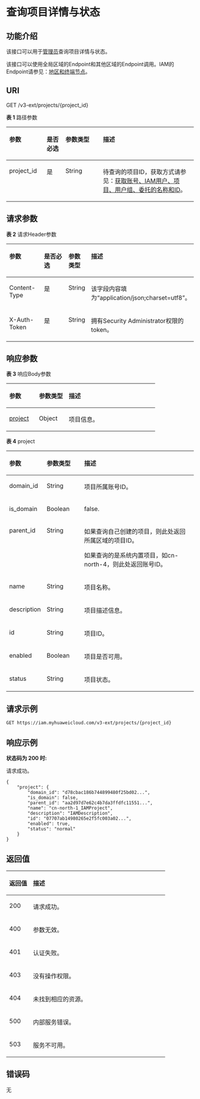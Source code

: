 # 查询项目详情与状态<a name="iam_06_0008"></a>

## 功能介绍<a name="zh-cn_topic_0221482362_section912165953712"></a>

该接口可以用于[管理员](https://support.huaweicloud.com/usermanual-iam/iam_01_0001.html)查询项目详情与状态。

该接口可以使用全局区域的Endpoint和其他区域的Endpoint调用。IAM的Endpoint请参见：[地区和终端节点](https://developer.huaweicloud.com/endpoint?IAM)。

## URI<a name="zh-cn_topic_0221482362_section1115185963712"></a>

GET /v3-ext/projects/\{project\_id\}

**表 1**  路径参数

<a name="zh-cn_topic_0221482362_table1017105993717"></a>
<table><thead align="left"><tr id="zh-cn_topic_0221482362_row1917195943714"><th class="cellrowborder" valign="top" width="20%" id="mcps1.2.5.1.1"><p id="zh-cn_topic_0221482362_p1318059113712"><a name="zh-cn_topic_0221482362_p1318059113712"></a><a name="zh-cn_topic_0221482362_p1318059113712"></a>参数</p>
</th>
<th class="cellrowborder" valign="top" width="10%" id="mcps1.2.5.1.2"><p id="zh-cn_topic_0221482362_p1719105910375"><a name="zh-cn_topic_0221482362_p1719105910375"></a><a name="zh-cn_topic_0221482362_p1719105910375"></a>是否必选</p>
</th>
<th class="cellrowborder" valign="top" width="20%" id="mcps1.2.5.1.3"><p id="zh-cn_topic_0221482362_p51945916375"><a name="zh-cn_topic_0221482362_p51945916375"></a><a name="zh-cn_topic_0221482362_p51945916375"></a>参数类型</p>
</th>
<th class="cellrowborder" valign="top" width="50%" id="mcps1.2.5.1.4"><p id="zh-cn_topic_0221482362_p1820559193716"><a name="zh-cn_topic_0221482362_p1820559193716"></a><a name="zh-cn_topic_0221482362_p1820559193716"></a>描述</p>
</th>
</tr>
</thead>
<tbody><tr id="zh-cn_topic_0221482362_row117759183712"><td class="cellrowborder" valign="top" width="20%" headers="mcps1.2.5.1.1 "><p id="zh-cn_topic_0221482362_p17215594370"><a name="zh-cn_topic_0221482362_p17215594370"></a><a name="zh-cn_topic_0221482362_p17215594370"></a>project_id</p>
</td>
<td class="cellrowborder" valign="top" width="10%" headers="mcps1.2.5.1.2 "><p id="zh-cn_topic_0221482362_p8221259203718"><a name="zh-cn_topic_0221482362_p8221259203718"></a><a name="zh-cn_topic_0221482362_p8221259203718"></a>是</p>
</td>
<td class="cellrowborder" valign="top" width="20%" headers="mcps1.2.5.1.3 "><p id="zh-cn_topic_0221482362_p1423145918370"><a name="zh-cn_topic_0221482362_p1423145918370"></a><a name="zh-cn_topic_0221482362_p1423145918370"></a>String</p>
</td>
<td class="cellrowborder" valign="top" width="50%" headers="mcps1.2.5.1.4 "><p id="zh-cn_topic_0221482362_p82415913714"><a name="zh-cn_topic_0221482362_p82415913714"></a><a name="zh-cn_topic_0221482362_p82415913714"></a>待查询的项目ID，获取方式请参见：<a href="获取账号-IAM用户-项目-用户组-委托的名称和ID.md">获取账号、IAM用户、项目、用户组、委托的名称和ID</a>。</p>
</td>
</tr>
</tbody>
</table>

## 请求参数<a name="zh-cn_topic_0221482362_section102515973713"></a>

**表 2**  请求Header参数

<a name="zh-cn_topic_0221482362_HeaderParameter"></a>
<table><thead align="left"><tr id="zh-cn_topic_0221482362_row202619598378"><th class="cellrowborder" valign="top" width="20%" id="mcps1.2.5.1.1"><p id="zh-cn_topic_0221482362_p1327155973712"><a name="zh-cn_topic_0221482362_p1327155973712"></a><a name="zh-cn_topic_0221482362_p1327155973712"></a>参数</p>
</th>
<th class="cellrowborder" valign="top" width="20%" id="mcps1.2.5.1.2"><p id="zh-cn_topic_0221482362_p1727155914371"><a name="zh-cn_topic_0221482362_p1727155914371"></a><a name="zh-cn_topic_0221482362_p1727155914371"></a>是否必选</p>
</th>
<th class="cellrowborder" valign="top" width="10%" id="mcps1.2.5.1.3"><p id="zh-cn_topic_0221482362_p82816591376"><a name="zh-cn_topic_0221482362_p82816591376"></a><a name="zh-cn_topic_0221482362_p82816591376"></a>参数类型</p>
</th>
<th class="cellrowborder" valign="top" width="50%" id="mcps1.2.5.1.4"><p id="zh-cn_topic_0221482362_p182935973713"><a name="zh-cn_topic_0221482362_p182935973713"></a><a name="zh-cn_topic_0221482362_p182935973713"></a>描述</p>
</th>
</tr>
</thead>
<tbody><tr id="zh-cn_topic_0221482362_row726959113717"><td class="cellrowborder" valign="top" width="20%" headers="mcps1.2.5.1.1 "><p id="zh-cn_topic_0221482362_p133065913715"><a name="zh-cn_topic_0221482362_p133065913715"></a><a name="zh-cn_topic_0221482362_p133065913715"></a>Content-Type</p>
</td>
<td class="cellrowborder" valign="top" width="20%" headers="mcps1.2.5.1.2 "><p id="zh-cn_topic_0221482362_p1231135916376"><a name="zh-cn_topic_0221482362_p1231135916376"></a><a name="zh-cn_topic_0221482362_p1231135916376"></a>是</p>
</td>
<td class="cellrowborder" valign="top" width="10%" headers="mcps1.2.5.1.3 "><p id="zh-cn_topic_0221482362_p18319599370"><a name="zh-cn_topic_0221482362_p18319599370"></a><a name="zh-cn_topic_0221482362_p18319599370"></a>String</p>
</td>
<td class="cellrowborder" valign="top" width="50%" headers="mcps1.2.5.1.4 "><p id="zh-cn_topic_0221482362_p9324598371"><a name="zh-cn_topic_0221482362_p9324598371"></a><a name="zh-cn_topic_0221482362_p9324598371"></a>该字段内容填为“application/json;charset=utf8”。</p>
</td>
</tr>
<tr id="zh-cn_topic_0221482362_row142616594379"><td class="cellrowborder" valign="top" width="20%" headers="mcps1.2.5.1.1 "><p id="zh-cn_topic_0221482362_p533175910377"><a name="zh-cn_topic_0221482362_p533175910377"></a><a name="zh-cn_topic_0221482362_p533175910377"></a>X-Auth-Token</p>
</td>
<td class="cellrowborder" valign="top" width="20%" headers="mcps1.2.5.1.2 "><p id="zh-cn_topic_0221482362_p834125918379"><a name="zh-cn_topic_0221482362_p834125918379"></a><a name="zh-cn_topic_0221482362_p834125918379"></a>是</p>
</td>
<td class="cellrowborder" valign="top" width="10%" headers="mcps1.2.5.1.3 "><p id="zh-cn_topic_0221482362_p734185943716"><a name="zh-cn_topic_0221482362_p734185943716"></a><a name="zh-cn_topic_0221482362_p734185943716"></a>String</p>
</td>
<td class="cellrowborder" valign="top" width="50%" headers="mcps1.2.5.1.4 "><p id="zh-cn_topic_0221482362_p83595910379"><a name="zh-cn_topic_0221482362_p83595910379"></a><a name="zh-cn_topic_0221482362_p83595910379"></a>拥有Security Administrator权限的token。</p>
</td>
</tr>
</tbody>
</table>

## 响应参数<a name="zh-cn_topic_0221482362_section1036459143713"></a>

**表 3**  响应Body参数

<a name="zh-cn_topic_0221482362_responseParameter"></a>
<table><thead align="left"><tr id="zh-cn_topic_0221482362_row739105910375"><th class="cellrowborder" valign="top" width="20%" id="mcps1.2.4.1.1"><p id="zh-cn_topic_0221482362_p2401359143715"><a name="zh-cn_topic_0221482362_p2401359143715"></a><a name="zh-cn_topic_0221482362_p2401359143715"></a>参数</p>
</th>
<th class="cellrowborder" valign="top" width="20%" id="mcps1.2.4.1.2"><p id="zh-cn_topic_0221482362_p840135913371"><a name="zh-cn_topic_0221482362_p840135913371"></a><a name="zh-cn_topic_0221482362_p840135913371"></a>参数类型</p>
</th>
<th class="cellrowborder" valign="top" width="60%" id="mcps1.2.4.1.3"><p id="zh-cn_topic_0221482362_p9416594374"><a name="zh-cn_topic_0221482362_p9416594374"></a><a name="zh-cn_topic_0221482362_p9416594374"></a>描述</p>
</th>
</tr>
</thead>
<tbody><tr id="zh-cn_topic_0221482362_row03945913714"><td class="cellrowborder" valign="top" width="20%" headers="mcps1.2.4.1.1 "><p id="zh-cn_topic_0221482362_p5427598379"><a name="zh-cn_topic_0221482362_p5427598379"></a><a name="zh-cn_topic_0221482362_p5427598379"></a><a href="#zh-cn_topic_0221482362_response_Rs68Project">project</a></p>
</td>
<td class="cellrowborder" valign="top" width="20%" headers="mcps1.2.4.1.2 "><p id="zh-cn_topic_0221482362_p04312593373"><a name="zh-cn_topic_0221482362_p04312593373"></a><a name="zh-cn_topic_0221482362_p04312593373"></a>Object</p>
</td>
<td class="cellrowborder" valign="top" width="60%" headers="mcps1.2.4.1.3 "><p id="zh-cn_topic_0221482362_p444185903710"><a name="zh-cn_topic_0221482362_p444185903710"></a><a name="zh-cn_topic_0221482362_p444185903710"></a>项目信息。</p>
</td>
</tr>
</tbody>
</table>

**表 4**  project

<a name="zh-cn_topic_0221482362_response_Rs68Project"></a>
<table><thead align="left"><tr id="zh-cn_topic_0221482362_row1045195983713"><th class="cellrowborder" valign="top" width="20%" id="mcps1.2.4.1.1"><p id="zh-cn_topic_0221482362_p44615599370"><a name="zh-cn_topic_0221482362_p44615599370"></a><a name="zh-cn_topic_0221482362_p44615599370"></a>参数</p>
</th>
<th class="cellrowborder" valign="top" width="20%" id="mcps1.2.4.1.2"><p id="zh-cn_topic_0221482362_p174745920378"><a name="zh-cn_topic_0221482362_p174745920378"></a><a name="zh-cn_topic_0221482362_p174745920378"></a>参数类型</p>
</th>
<th class="cellrowborder" valign="top" width="60%" id="mcps1.2.4.1.3"><p id="zh-cn_topic_0221482362_p204810599377"><a name="zh-cn_topic_0221482362_p204810599377"></a><a name="zh-cn_topic_0221482362_p204810599377"></a>描述</p>
</th>
</tr>
</thead>
<tbody><tr id="zh-cn_topic_0221482362_row104535923719"><td class="cellrowborder" valign="top" width="20%" headers="mcps1.2.4.1.1 "><p id="zh-cn_topic_0221482362_p44915914375"><a name="zh-cn_topic_0221482362_p44915914375"></a><a name="zh-cn_topic_0221482362_p44915914375"></a>domain_id</p>
</td>
<td class="cellrowborder" valign="top" width="20%" headers="mcps1.2.4.1.2 "><p id="zh-cn_topic_0221482362_p949359113714"><a name="zh-cn_topic_0221482362_p949359113714"></a><a name="zh-cn_topic_0221482362_p949359113714"></a>String</p>
</td>
<td class="cellrowborder" valign="top" width="60%" headers="mcps1.2.4.1.3 "><p id="zh-cn_topic_0221482362_p850155917374"><a name="zh-cn_topic_0221482362_p850155917374"></a><a name="zh-cn_topic_0221482362_p850155917374"></a>项目所属账号ID。</p>
</td>
</tr>
<tr id="zh-cn_topic_0221482362_row845259193711"><td class="cellrowborder" valign="top" width="20%" headers="mcps1.2.4.1.1 "><p id="zh-cn_topic_0221482362_p8517593373"><a name="zh-cn_topic_0221482362_p8517593373"></a><a name="zh-cn_topic_0221482362_p8517593373"></a>is_domain</p>
</td>
<td class="cellrowborder" valign="top" width="20%" headers="mcps1.2.4.1.2 "><p id="zh-cn_topic_0221482362_p1652165917372"><a name="zh-cn_topic_0221482362_p1652165917372"></a><a name="zh-cn_topic_0221482362_p1652165917372"></a>Boolean</p>
</td>
<td class="cellrowborder" valign="top" width="60%" headers="mcps1.2.4.1.3 "><p id="zh-cn_topic_0221482362_p155215913719"><a name="zh-cn_topic_0221482362_p155215913719"></a><a name="zh-cn_topic_0221482362_p155215913719"></a>false.</p>
</td>
</tr>
<tr id="zh-cn_topic_0221482362_row745135918378"><td class="cellrowborder" valign="top" width="20%" headers="mcps1.2.4.1.1 "><p id="zh-cn_topic_0221482362_p165345953710"><a name="zh-cn_topic_0221482362_p165345953710"></a><a name="zh-cn_topic_0221482362_p165345953710"></a>parent_id</p>
</td>
<td class="cellrowborder" valign="top" width="20%" headers="mcps1.2.4.1.2 "><p id="zh-cn_topic_0221482362_p454359193712"><a name="zh-cn_topic_0221482362_p454359193712"></a><a name="zh-cn_topic_0221482362_p454359193712"></a>String</p>
</td>
<td class="cellrowborder" valign="top" width="60%" headers="mcps1.2.4.1.3 "><p id="zh-cn_topic_0221482362_p1455155993712"><a name="zh-cn_topic_0221482362_p1455155993712"></a><a name="zh-cn_topic_0221482362_p1455155993712"></a>如果查询自己创建的项目，则此处返回所属区域的项目ID。</p>
<p id="zh-cn_topic_0221482362_p156259103717"><a name="zh-cn_topic_0221482362_p156259103717"></a><a name="zh-cn_topic_0221482362_p156259103717"></a>如果查询的是系统内置项目，如cn-north-4，则此处返回账号ID。</p>
</td>
</tr>
<tr id="zh-cn_topic_0221482362_row345145983720"><td class="cellrowborder" valign="top" width="20%" headers="mcps1.2.4.1.1 "><p id="zh-cn_topic_0221482362_p1565593378"><a name="zh-cn_topic_0221482362_p1565593378"></a><a name="zh-cn_topic_0221482362_p1565593378"></a>name</p>
</td>
<td class="cellrowborder" valign="top" width="20%" headers="mcps1.2.4.1.2 "><p id="zh-cn_topic_0221482362_p157059163718"><a name="zh-cn_topic_0221482362_p157059163718"></a><a name="zh-cn_topic_0221482362_p157059163718"></a>String</p>
</td>
<td class="cellrowborder" valign="top" width="60%" headers="mcps1.2.4.1.3 "><p id="zh-cn_topic_0221482362_p155865917373"><a name="zh-cn_topic_0221482362_p155865917373"></a><a name="zh-cn_topic_0221482362_p155865917373"></a>项目名称。</p>
</td>
</tr>
<tr id="zh-cn_topic_0221482362_row645959113714"><td class="cellrowborder" valign="top" width="20%" headers="mcps1.2.4.1.1 "><p id="zh-cn_topic_0221482362_p1559175993714"><a name="zh-cn_topic_0221482362_p1559175993714"></a><a name="zh-cn_topic_0221482362_p1559175993714"></a>description</p>
</td>
<td class="cellrowborder" valign="top" width="20%" headers="mcps1.2.4.1.2 "><p id="zh-cn_topic_0221482362_p760259153710"><a name="zh-cn_topic_0221482362_p760259153710"></a><a name="zh-cn_topic_0221482362_p760259153710"></a>String</p>
</td>
<td class="cellrowborder" valign="top" width="60%" headers="mcps1.2.4.1.3 "><p id="zh-cn_topic_0221482362_p156017593370"><a name="zh-cn_topic_0221482362_p156017593370"></a><a name="zh-cn_topic_0221482362_p156017593370"></a>项目描述信息。</p>
</td>
</tr>
<tr id="zh-cn_topic_0221482362_row184525983718"><td class="cellrowborder" valign="top" width="20%" headers="mcps1.2.4.1.1 "><p id="zh-cn_topic_0221482362_p86114597374"><a name="zh-cn_topic_0221482362_p86114597374"></a><a name="zh-cn_topic_0221482362_p86114597374"></a>id</p>
</td>
<td class="cellrowborder" valign="top" width="20%" headers="mcps1.2.4.1.2 "><p id="zh-cn_topic_0221482362_p11622596378"><a name="zh-cn_topic_0221482362_p11622596378"></a><a name="zh-cn_topic_0221482362_p11622596378"></a>String</p>
</td>
<td class="cellrowborder" valign="top" width="60%" headers="mcps1.2.4.1.3 "><p id="zh-cn_topic_0221482362_p16631659173711"><a name="zh-cn_topic_0221482362_p16631659173711"></a><a name="zh-cn_topic_0221482362_p16631659173711"></a>项目ID。</p>
</td>
</tr>
<tr id="zh-cn_topic_0221482362_row184555973714"><td class="cellrowborder" valign="top" width="20%" headers="mcps1.2.4.1.1 "><p id="zh-cn_topic_0221482362_p126305916378"><a name="zh-cn_topic_0221482362_p126305916378"></a><a name="zh-cn_topic_0221482362_p126305916378"></a>enabled</p>
</td>
<td class="cellrowborder" valign="top" width="20%" headers="mcps1.2.4.1.2 "><p id="zh-cn_topic_0221482362_p146418592375"><a name="zh-cn_topic_0221482362_p146418592375"></a><a name="zh-cn_topic_0221482362_p146418592375"></a>Boolean</p>
</td>
<td class="cellrowborder" valign="top" width="60%" headers="mcps1.2.4.1.3 "><p id="zh-cn_topic_0221482362_p3651559153714"><a name="zh-cn_topic_0221482362_p3651559153714"></a><a name="zh-cn_topic_0221482362_p3651559153714"></a>项目是否可用。</p>
</td>
</tr>
<tr id="zh-cn_topic_0221482362_row1745959153712"><td class="cellrowborder" valign="top" width="20%" headers="mcps1.2.4.1.1 "><p id="zh-cn_topic_0221482362_p2066175953716"><a name="zh-cn_topic_0221482362_p2066175953716"></a><a name="zh-cn_topic_0221482362_p2066175953716"></a>status</p>
</td>
<td class="cellrowborder" valign="top" width="20%" headers="mcps1.2.4.1.2 "><p id="zh-cn_topic_0221482362_p466959183718"><a name="zh-cn_topic_0221482362_p466959183718"></a><a name="zh-cn_topic_0221482362_p466959183718"></a>String</p>
</td>
<td class="cellrowborder" valign="top" width="60%" headers="mcps1.2.4.1.3 "><p id="zh-cn_topic_0221482362_p5672059123710"><a name="zh-cn_topic_0221482362_p5672059123710"></a><a name="zh-cn_topic_0221482362_p5672059123710"></a>项目状态。</p>
</td>
</tr>
</tbody>
</table>

## 请求示例<a name="zh-cn_topic_0221482362_section1681959203711"></a>

```
GET https://iam.myhuaweicloud.com/v3-ext/projects/{project_id}
```

## 响应示例<a name="zh-cn_topic_0221482362_section172145953716"></a>

**状态码为 200 时:**

请求成功。

```
{
    "project": {
        "domain_id": "d78cbac186b744899480f25bd02...",
        "is_domain": false,
        "parent_id": "aa2d97d7e62c4b7da3ffdfc11551...",
        "name": "cn-north-1_IAMProject",
        "description": "IAMDescription",
        "id": "07707ab14980265e2f5fc003a02...",
        "enabled": true,
        "status": "normal"
    }
}
```

## 返回值<a name="zh-cn_topic_0221482362_section383135993710"></a>

<a name="zh-cn_topic_0221482362_table2430"></a>
<table><thead align="left"><tr id="zh-cn_topic_0221482362_row108495911378"><th class="cellrowborder" valign="top" width="15%" id="mcps1.1.3.1.1"><p id="zh-cn_topic_0221482362_p19841459203713"><a name="zh-cn_topic_0221482362_p19841459203713"></a><a name="zh-cn_topic_0221482362_p19841459203713"></a>返回值</p>
</th>
<th class="cellrowborder" valign="top" width="85%" id="mcps1.1.3.1.2"><p id="zh-cn_topic_0221482362_p5854591376"><a name="zh-cn_topic_0221482362_p5854591376"></a><a name="zh-cn_topic_0221482362_p5854591376"></a>描述</p>
</th>
</tr>
</thead>
<tbody><tr id="zh-cn_topic_0221482362_row1084759163715"><td class="cellrowborder" valign="top" width="15%" headers="mcps1.1.3.1.1 "><p id="zh-cn_topic_0221482362_p13865592373"><a name="zh-cn_topic_0221482362_p13865592373"></a><a name="zh-cn_topic_0221482362_p13865592373"></a>200</p>
</td>
<td class="cellrowborder" valign="top" width="85%" headers="mcps1.1.3.1.2 "><p id="zh-cn_topic_0221482362_p0875595377"><a name="zh-cn_topic_0221482362_p0875595377"></a><a name="zh-cn_topic_0221482362_p0875595377"></a>请求成功。</p>
</td>
</tr>
<tr id="zh-cn_topic_0221482362_row284959113712"><td class="cellrowborder" valign="top" width="15%" headers="mcps1.1.3.1.1 "><p id="zh-cn_topic_0221482362_p118819594374"><a name="zh-cn_topic_0221482362_p118819594374"></a><a name="zh-cn_topic_0221482362_p118819594374"></a>400</p>
</td>
<td class="cellrowborder" valign="top" width="85%" headers="mcps1.1.3.1.2 "><p id="zh-cn_topic_0221482362_p168835933715"><a name="zh-cn_topic_0221482362_p168835933715"></a><a name="zh-cn_topic_0221482362_p168835933715"></a>参数无效。</p>
</td>
</tr>
<tr id="zh-cn_topic_0221482362_row584195993711"><td class="cellrowborder" valign="top" width="15%" headers="mcps1.1.3.1.1 "><p id="zh-cn_topic_0221482362_p158965943720"><a name="zh-cn_topic_0221482362_p158965943720"></a><a name="zh-cn_topic_0221482362_p158965943720"></a>401</p>
</td>
<td class="cellrowborder" valign="top" width="85%" headers="mcps1.1.3.1.2 "><p id="zh-cn_topic_0221482362_p1490155917372"><a name="zh-cn_topic_0221482362_p1490155917372"></a><a name="zh-cn_topic_0221482362_p1490155917372"></a>认证失败。</p>
</td>
</tr>
<tr id="zh-cn_topic_0221482362_row1843592373"><td class="cellrowborder" valign="top" width="15%" headers="mcps1.1.3.1.1 "><p id="zh-cn_topic_0221482362_p1091659143719"><a name="zh-cn_topic_0221482362_p1091659143719"></a><a name="zh-cn_topic_0221482362_p1091659143719"></a>403</p>
</td>
<td class="cellrowborder" valign="top" width="85%" headers="mcps1.1.3.1.2 "><p id="zh-cn_topic_0221482362_p892359193713"><a name="zh-cn_topic_0221482362_p892359193713"></a><a name="zh-cn_topic_0221482362_p892359193713"></a>没有操作权限。</p>
</td>
</tr>
<tr id="zh-cn_topic_0221482362_row78410598377"><td class="cellrowborder" valign="top" width="15%" headers="mcps1.1.3.1.1 "><p id="zh-cn_topic_0221482362_p139215915371"><a name="zh-cn_topic_0221482362_p139215915371"></a><a name="zh-cn_topic_0221482362_p139215915371"></a>404</p>
</td>
<td class="cellrowborder" valign="top" width="85%" headers="mcps1.1.3.1.2 "><p id="zh-cn_topic_0221482362_p139319599376"><a name="zh-cn_topic_0221482362_p139319599376"></a><a name="zh-cn_topic_0221482362_p139319599376"></a>未找到相应的资源。</p>
</td>
</tr>
<tr id="zh-cn_topic_0221482362_row1884155918377"><td class="cellrowborder" valign="top" width="15%" headers="mcps1.1.3.1.1 "><p id="zh-cn_topic_0221482362_p89465973720"><a name="zh-cn_topic_0221482362_p89465973720"></a><a name="zh-cn_topic_0221482362_p89465973720"></a>500</p>
</td>
<td class="cellrowborder" valign="top" width="85%" headers="mcps1.1.3.1.2 "><p id="zh-cn_topic_0221482362_p39515916371"><a name="zh-cn_topic_0221482362_p39515916371"></a><a name="zh-cn_topic_0221482362_p39515916371"></a>内部服务错误。</p>
</td>
</tr>
<tr id="zh-cn_topic_0221482362_row1284559203710"><td class="cellrowborder" valign="top" width="15%" headers="mcps1.1.3.1.1 "><p id="zh-cn_topic_0221482362_p1796105915372"><a name="zh-cn_topic_0221482362_p1796105915372"></a><a name="zh-cn_topic_0221482362_p1796105915372"></a>503</p>
</td>
<td class="cellrowborder" valign="top" width="85%" headers="mcps1.1.3.1.2 "><p id="zh-cn_topic_0221482362_p1596159103719"><a name="zh-cn_topic_0221482362_p1596159103719"></a><a name="zh-cn_topic_0221482362_p1596159103719"></a>服务不可用。</p>
</td>
</tr>
</tbody>
</table>

## 错误码<a name="zh-cn_topic_0221482362_section1397105911378"></a>

无

